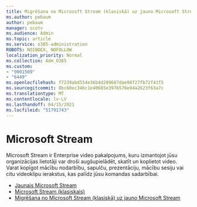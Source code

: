 ```yaml
---
title: Migrēšana no Microsoft Stream (klasiskā) uz jauno Microsoft Stream
ms.author: pebaum
author: pebaum
manager: scotv
ms.audience: Admin
ms.topic: article
ms.service: o365-administration
ROBOTS: NOINDEX, NOFOLLOW
localization_priority: Normal
ms.collection: Adm_O365
ms.custom:
- "9001509"
- "6449"
ms.openlocfilehash: f7239abd554e36b4d209687dae98f27fb72f41f5
ms.sourcegitcommit: 8bc60ec34bc1e40685e3976576e04a2623f63a7c
ms.translationtype: MT
ms.contentlocale: lv-LV
ms.lasthandoff: 04/15/2021
ms.locfileid: "51791743"
---
```

# <a name="microsoft-stream"></a>Microsoft Stream

Microsoft Stream ir Enterprise video pakalpojums, kuru izmantojot jūsu organizācijas lietotāji var droši augšupielādēt, skatīt un koplietot video. Varat kopīgot mācību nodarbību, sapulču, prezentāciju, mācību sesiju vai citu videoklipu ierakstus, kas palīdz jūsu komandas sadarbībai.  

- [Jaunais Microsoft Stream](https://docs.microsoft.com/stream/new-stream)
- [Microsoft Stream (klasiskais)](https://docs.microsoft.com/stream/overview)
- [Migrēšana no Microsoft Stream (klasiskā) uz jauno Microsoft Stream](https://docs.microsoft.com/stream/classic-migration)